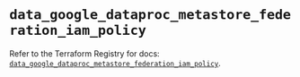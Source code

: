 # `data_google_dataproc_metastore_federation_iam_policy`

Refer to the Terraform Registry for docs: [`data_google_dataproc_metastore_federation_iam_policy`](https://registry.terraform.io/providers/hashicorp/google/6.11.0/docs/data-sources/dataproc_metastore_federation_iam_policy).
